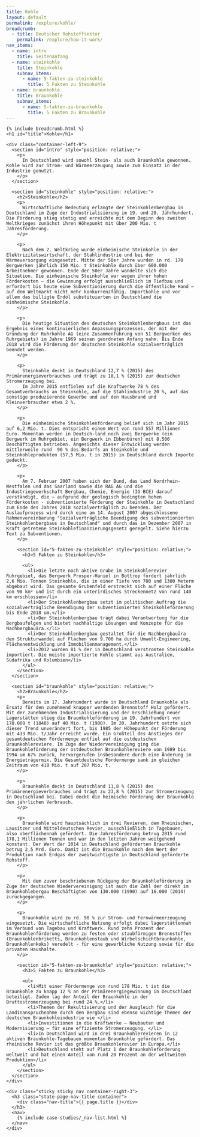```yaml
---
title: Kohle
layout: default
permalink: /explore/kohle/
breadcrumb:
  - title: Deutscher Rohstoffsektor
    permalink: /explore/how-it-work/
nav_items:
  - name: intro
    title: Seitenanfang
  - name: steinkohle
    title: Steinkohle
    subnav_items:
      - name: 5-fakten-zu-steinkohle
        title: 5 Fakten zu Steinkohle
  - name: braunkohle
    title: Braunkohle
    subnav_items:
      - name: 5-fakten-zu-braunkohle
        title: 5 Fakten zu Braunkohle
---
```


<main class="container-page-wrapper layout-state-pages">
  <section class="container" style="position: relative;">

    {% include breadcrumb.html %}
    <h1 id="title">Kohle</h1>

    <div class="container-left-9">
      <section id="intro" style="position: relative;">
        <p>
          In Deutschland wird sowohl Stein- als auch Braunkohle gewonnen. Kohle wird zur Strom- und Wärmeerzeugung sowie zum Einsatz in der Industrie genutzt.
        </p>
      </section>

      <section id="steinkohle" style="position: relative;">
        <h2>Steinkohle</h2>
        <p>
          Wirtschaftliche Bedeutung erlangte der Steinkohlenbergbau in Deutschland im Zuge der Industrialisierung im 19. und 20. Jahrhundert. Die Förderung stieg stetig und erreichte mit dem Beginn des zweiten Weltkrieges zunächst ihren Höhepunkt mit über 200 Mio. t Jahresförderung.
        </p>

        <p>
          Nach dem 2. Weltkrieg wurde einheimische Steinkohle in der Elektrizitätswirtschaft, der Stahlindustrie und bei der Wärmeversorgung eingesetzt. Mitte der 50er Jahre wurden in rd. 170 Bergwerken jährlich 150 Mio. t Steinkohle durch über 600.000 Arbeitnehmer gewonnen. Ende der 50er Jahre wandelte sich die Situation. Die einheimische Steinkohle war wegen ihrer hohen Förderkosten – die Gewinnung erfolgt ausschließlich im Tiefbau und erfordert bis heute eine Subventionierung durch die öffentliche Hand – auf dem Weltmarkt nicht mehr konkurrenzfähig. Importkohle und vor allem das billigte Erdöl substituierten in Deutschland die einheimische Steinkohle.
        </p>

        <p>
          Die heutige Situation des deutschen Steinkohlenbergbaus ist das Ergebnis eines kontinuierlichen Anpassungsprozesses, der mit der Gründung der Ruhrkohle AG (eine Zusammenführung von 51 Bergwerken des Ruhrgebiets) im Jahre 1969 seinen geordneten Anfang nahm. Bis Ende 2018 wird die Förderung der deutschen Steinkohle sozialverträglich beendet werden.
        </p>

        <p>
          Steinkohle deckt in Deutschland 12,7 % (2015) des Primärenergieverbrauches und trägt zu 18,1 % (2015) zur deutschen Stromerzeugung bei.
          Im Jahre 2015 entfielen auf die Kraftwerke 78 % des Gesamtverbrauchs an Steinkohle, auf die Stahlindustrie 20 %, auf das sonstige produzierende Gewerbe und auf den Hausbrand und Kleinverbraucher etwa 2 %.
        </p>

        <p>
          Die einheimische Steinkohlenförderung belief sich im Jahr 2015 auf 6,2 Mio. t. Dies entspricht einem Wert von rund 557 Millionen Euro. Momentan werden in Deutsch-land noch zwei Bergwerke (ein Bergwerk im Ruhrgebiet, ein Bergwerk in Ibbenbüren) mit 8.500 Beschäftigten betrieben. Angesichts dieser Entwicklung werden mittlerweile rund  90 % des Bedarfs an Steinkohle und Steinkohleprodukten (57,5 Mio. t in 2015) in Deutschland durch Importe gedeckt.
        </p>

        <p>
          Am 7. Februar 2007 haben sich der Bund, das Land Nordrhein-Westfalen und das Saarland sowie die RAG AG und die Industriegewerkschaft Bergbau, Chemie, Energie (IG BCE) darauf verständigt, die – aufgrund der geologisch bedingten hohen Förderkosten - subventionierte Förderung der Steinkohle in Deutschland zum Ende des Jahres 2018 sozialverträglich zu beenden. Der Auslaufprozess wird durch eine am 14. August 2007 abgeschlossene Rahmenvereinbarung "Sozialverträgliche Beendigung des subventionierten Steinkohlenbergbaus in Deutschland" und durch das im Dezember 2007 in Kraft getretene Steinkohlefinanzierungsgesetz geregelt. Siehe hierzu Text zu Subventionen.
        </p>

        <section id="5-fakten-zu-steinkohle" style="position: relative;">
          <h3>5 Fakten zu Steinkohle</h3>

          <ul>
            <li>Die letzte noch aktive Grube im Steinkohlerevier Ruhrgebiet, das Bergwerk Prosper-Haniel in Bottrop fördert jährlich 2,6 Mio. Tonnen Steinkohle, die in einer Tiefe von 700 und 1300 Meterm abgebaut wird. Das gesamte Grubenfeld erstreckt sich auf einer Fläche von 90 km² und ist durch ein unterirdisches Streckennetz von rund 140 km erschlossen</li>
            <li>Der Steinkohlenbergbau setzt im politischen Auftrag die sozialverträgliche Beendigung der subventionierten Steinkohleförderung bis Ende 2018 um.</li>
            <li>Der Steinkohlenbergbau trägt dabei Verantwortung für die Bergbaufolgen und bietet nachhaltige Lösungen und Konzepte für die Nachbergbauära.</li>
            <li>Der Steinkohlenbergbau gestaltet für die Nachbergbauära  den Strukturwandel auf Flächen von 9.700 ha durch Umwelt-Engineering, Flächenentwicklung und Immobilienmanagement.</li>
            <li>2012 wurden 81 % der in Deutschland verstromten Steinkohle importiert. Die meiste importierte Kohle stammt aus Australien, Südafrika und Kolumbien</li>
          </ul>
        </section>
      </section>

      <section id="braunkohle" style="position: relative;">
        <h2>Braunkohle</h2>
        <p>
          Bereits im 17. Jahrhundert wurde in Deutschland Braunkohle als Ersatz für den zunehmend knapper werdenden Brennstoff Holz gefördert. Mit der zunehmenden Industrialisierung und der Erschließung neuer Lagerstätten stieg die Braunkohleförderung im 19. Jahrhundert von 170.000 t (1840) auf 40 Mio. t (1900). Im 20. Jahrhundert setzte sich dieser Trend unverändert fort, bis 1985 der Höhepunkt der Förderung mit 433 Mio. t/Jahr erreicht wurde. Ein Großteil des Anstieges der gesamtdeutschen Fördermenge entfiel auf die ostdeutschen Braunkohlereviere. Im Zuge der Wiedervereinigung ging die Braunkohleförderung der ostdeutschen Braunkohlereviere von 1989 bis 1994 um 67% zurück, hervorgerufen insbesondere durch eine Änderung im Energieträgermix. Die Gesamtdeutsche Fördermenge sank im gleichen Zeitraum von 410 Mio. t auf 207 Mio. t.
        </p>

        <p>
          Braunkohle deckt in Deutschland 11,8 % (2015) des Primärenergieverbrauches und trägt zu 23,8 % (2015) zur Stromerzeugung in Deutschland bei. Dabei deckt die heimische Förderung der Braunkohle den jährlichen Verbrauch.
        </p>

        <p>
          Braunkohle wird hauptsächlich in drei Revieren, dem Rheinischen, Lausitzer und Mitteldeutschen Revier, ausschließlich in Tagebauen, also oberflächennah gefördert. Die Jahresförderung betrug 2015 rund 178,1 Millionen Tonnen und war in den letzten Jahren weitgehend konstant. Der Wert der 2014 in Deutschland geförderten Braunkohle betrug 2,5 Mrd. Euro. Damit ist die Braunkohle nach dem Wert der Produktion nach Erdgas der zweitwichtigste in Deutschland geförderte Rohstoff.
        </p>

        <p>
          Mit dem zuvor beschriebenen Rückgang der Braunkohleförderung im Zuge der deutschen Wiedervereinigung ist auch die Zahl der direkt im Braunkohlebergau Beschäftigten von 130.000 (1990) auf 16.000 (2014) zurückgegangen.
        </p>

        <p>
          Braunkohle wird zu rd. 90 % zur Strom- und Fernwärmeerzeugung eingesetzt. Die wirtschaftliche Nutzung erfolgt dabei lagerstättennah im Verbund von Tagebau und Kraftwerk. Rund zehn Prozent der Braunkohlenförderung werden zu festen oder staubförmigen Brennstoffen (Braunkohlenbriketts, Braunkohlenstaub und Wirbelschichtbraunkohle, Braunkohlenkoks) veredelt - für eine gewerbliche Nutzung sowie für die privaten Haushalte.
        </p>

        <section id="5-fakten-zu-braunkohle" style="position: relative;">
          <h3>5 Fakten zu Braunkohle</h3>

          <ul>
            <li>Mit einer Fördermenge von rund 178 Mio. t ist die Braunkohle zu knapp 12 % an der Primärenergiegewinnung in Deutschland beteiligt. Zudem lag der Anteil der Braunkohle in der Bruttostromerzeugung bei rund 24 %.</li>
            <li>Themen der Rekultivierung und der Ausgleich für die Landinanspruchnahme durch den Bergbau sind ebenso wichtige Themen der deutschen Braunkohleindustrie wie </li>
            <li>Investitionen in die Kraftwerke – Neubauten und Modernisierung – für eine effiziente Stromerzeugung. </li>
            <li>In Deutschland wird in drei Braunkohlerevieren in 12 aktiven Braunkohle-Tagebauen momentan Braunkohle gefördert. Das rheinische Revier ist das größte Braunkohlerevier in Europa.</li>
            <li>Deutschland steht auf Platz 1 der Braunkohleförderung weltweit und hat einen Anteil von rund 20 Prozent an der weltweiten Produktion</li>
          </ul>
        </section>
      </section>
    </div>

    <div class="sticky sticky_nav container-right-3">
      <h3 class="state-page-nav-title container">
        <div class="nav-title">{{ page.title }}</div>
      </h3>
      <nav>
        {% include case-studies/_nav-list.html %}
      </nav>
    </div>
  </section>
</main>

<script type="text/javascript" src="{{ site.baseurl_root }}/js/lib/static.min.js" charset="utf-8"></script>

